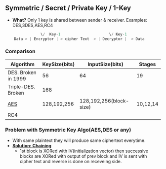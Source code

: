 ## Symmetric / Secret / Private Key / 1-Key
- **What?** Only 1 key is shared between sender & receiver. Examples: DES,3DES,AES,RC4
```c
                \/  Key-1                      \/ Key-1
    Data > | Encryptor | > cipher Text  > | Decryptor |  > Data 
```
### Comparison

|Algorithm|KeySize(bits)|InputSize(bits)|Stages|
|---|---|---|---|
|DES. Broken in 1999|56|64|19|
|Triple-DES. Broken|168| | |
|[AES](AES.md)|128,192,256|128,192,256(block-size)|10,12,14|
|RC4||||

### Problem with Symmetric Key Algo(AES,DES or any)
- With same plaintext they will produce same ciphertext everytime.
- **[Solution: Chaining](/Networking/OSI-Layers/Layer-3/Security/Encryption_Cryptography_Confidentiality/HowEncryptionIsPerformedAtHardware)** 
  - 1st block is XORed with IV(initialization vector) then successive blocks are XORed with output of prev block and IV is sent with cipher text and reverse is done on receveing side.

